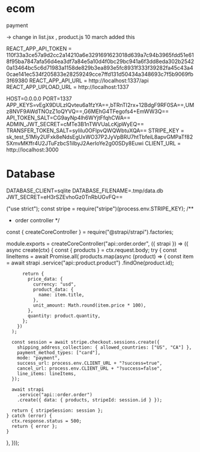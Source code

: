 # ecom

payment

-> change in list.jsx , product.js 10 march
added this

 <!-- if (loading) {
    return <div>Loading...</div>;
  }

  if (error) {
    return <div>Error: {error.message}</div>;
  }
  -->

<!-- //this is hp env of client folder -->

REACT_APP_API_TOKEN = 110f33a3ce57a9d2cc2a14210a6e3291691623018d639a7c94b3965fdd51e618f95ba7847afa56d4ea3df7a84e5a10d4f0bc29bc941a6f3dd8eda302b25420a13464bc5c6d71983a1158de829b3ea893e5fc8931f333f39282fa45c43a40cae141ec534f205833e28259249cce7ffd131d50434a348693c7f5b9069fb3f69380
REACT_APP_API_URL = http://localhost:1337/api
REACT_APP_UPLOAD_URL = http://localhost:1337

<!-- this is api folder env of hp -->

HOST=0.0.0.0
PORT=1337
APP_KEYS=vEgX9DULzIQvteu6a1fzYA==,bTRnTI2rx+12BdgF9RF0SA==,UMz8NVF9AWdTNOzZ1oQYVQ==,G6MEhG4TFegofs4+EmWW3Q==
API_TOKEN_SALT=CG9ayNp4lh6WYjtFfqhCWA==
ADMIN_JWT_SECRET=cMTe3B1nTWVUaLcKjpWyEQ==
TRANSFER_TOKEN_SALT=syIilu0OFlpvQWQWbtuXQA==
STRIPE_KEY = sk_test_51Miy2UFxk8eNdsEgUxWO37P2JyVpBRU7htTbfeiL8apvGMPaTf825XmvMKffr4U2JTuFzbcS1ilbyJ2AerIoYe2g00SDy8Euwi
CLIENT_URL = http://localhost:3000

# Database

DATABASE_CLIENT=sqlite
DATABASE_FILENAME=.tmp/data.db
JWT_SECRET=eH3rSZEvhoGz0TnRbUGvFQ==

<!-- this is order.js of api -->

("use strict");
const stripe = require("stripe")(process.env.STRIPE_KEY);
/\*\*

- order controller
  \*/

const { createCoreController } = require("@strapi/strapi").factories;

module.exports = createCoreController("api::order.order", ({ strapi }) => ({
async create(ctx) {
const { products } = ctx.request.body;
try {
const lineItems = await Promise.all(
products.map(async (product) => {
const item = await strapi
.service("api::product.product")
.findOne(product.id);

          return {
            price_data: {
              currency: "usd",
              product_data: {
                name: item.title,
              },
              unit_amount: Math.round(item.price * 100),
            },
            quantity: product.quantity,
          };
        })
      );

      const session = await stripe.checkout.sessions.create({
        shipping_address_collection: { allowed_countries: ["US", "CA"] },
        payment_method_types: ["card"],
        mode: "payment",
        success_url: process.env.CLIENT_URL + "?success=true",
        cancel_url: process.env.CLIENT_URL + "?success=false",
        line_items: lineItems,
      });

      await strapi
        .service("api::order.order")
        .create({ data: { products, stripeId: session.id } });

      return { stripeSession: session };
    } catch (error) {
      ctx.response.status = 500;
      return { error };
    }

},
}));
